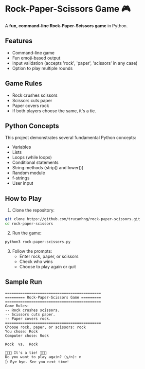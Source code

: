 # Rock-Paper-Scissors Game 🎮

A **fun, command-line Rock-Paper-Scissors game** in Python.

## Features

- Command-line game
- Fun emoji-based output
- Input validation (accepts 'rock', 'paper', 'scissors' in any case)
- Option to play multiple rounds

## Game Rules

- Rock crushes scissors
- Scissors cuts paper
- Paper covers rock
- If both players choose the same, it's a tie.

## Python Concepts

This project demonstrates several fundamental Python concepts:

- Variables
- Lists
- Loops (while loops)
- Conditional statements
- String methods (strip() and lower())
- Random module
- f-strings
- User input

## How to Play

1. Clone the repository:

```bash
git clone https://github.com/trucanhng/rock-paper-scissors.git
cd rock-paper-scissors
```

2. Run the game:

```bash
python3 rock-paper-scissors.py
```

3. Follow the prompts:
   - Enter rock, paper, or scissors
   - Check who wins
   - Choose to play again or quit

## Sample Run

```text
============================================
========= Rock-Paper-Scissors Game =========
============================================
Game Rules:
-- Rock crushes scissors.
-- Scissors cuts paper.
-- Paper covers rock.
============================================
Choose rock, paper, or scissors: rock
You chose: Rock
Computer chose: Rock

Rock  vs.  Rock

🤝🤝🤝 It's a tie! 🤝🤝🤝
Do you want to play again? (y/n): n
✋ Bye bye. See you next time!
```
